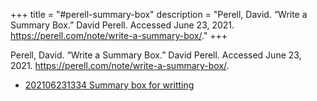 +++
title = "#perell-summary-box"
description = "Perell, David. “Write a Summary Box.” David Perell. Accessed June 23, 2021. https://perell.com/note/write-a-summary-box/."
+++

Perell, David. “Write a Summary Box.” David Perell. Accessed June 23, 2021. https://perell.com/note/write-a-summary-box/.

- [202106231334 Summary box for writting](/zettelkasten/202106231334-summary-box-for-writting)
